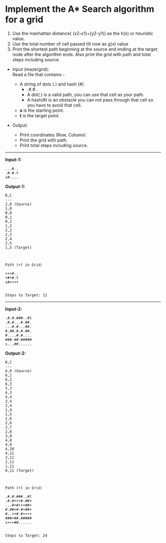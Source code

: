 # Implement the A* Search algorithm for a grid

1. Use the manhattan distance{ (x2-x1)+(y2-y1)} as the h(x) or heuristic value.
1. Use the total number of cell passed till now as g(x) value
1. Print the shortest path beginning at the source and ending at the target node after the algorithm ends. Also print the grid with path and total steps including source.

- Input (maze/grid):  
  Read a file that contains - 
    + A string of dots (.) and hash  (#)
        - .#.#..
        - A dot(.) is a valid path, you can use that cell as your path.
        - A hash(#) is an obstacle you can not pass through that cell so you have to avoid that cell.
    + **s** is the starting point.
    + **t** is the target point.

- Output:
    + Print coordinates (Row, Column)
    + Print the grid with path.
    + Print total steps including source.

*************************

**Input-1:**
```
...#..
.#.#.t
s#....
```

**Output-1:**
```
R,C
---
2,0 (Source)
1,0
0,0
0,1
0,2
1,2
2,2
2,3
2,4
2,5
1,5 (Target)



Path (+) in Grid:

+++#..
+#+#.t
s#++++


Steps to Target: 11

```

-------

**Input-2:**
```
.#.#.###..#t
.#.#...#.##.
...#.#...##.
#.##.#.#.##.
#....#.#....
###.##.#####
s...##......
```

**Output-2:**
```
R,C
---
6,0 (Source)
6,1
6,2
6,3
5,3
4,3
4,4
3,4
2,4
1,4
1,5
1,6
2,6
2,7
2,8
3,8
4,8
4,9
4,10
4,11
3,11
2,11
1,11
0,11 (Target)



Path (+) in Grid:

.#.#.###..#t
.#.#+++#.##+
...#+#+++##+
#.##+#.#+##+
#..++#.#++++
###+##.#####
s+++##......


Steps to Target: 24

```

